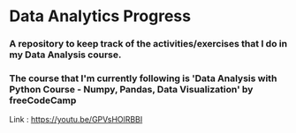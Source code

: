 # Data Analytics Progress
### A repository to keep track of the activities/exercises that I do in my Data Analysis course. 
### The course that I'm currently following is 'Data Analysis with Python Course - Numpy, Pandas, Data Visualization' by freeCodeCamp

Link : https://youtu.be/GPVsHOlRBBI
